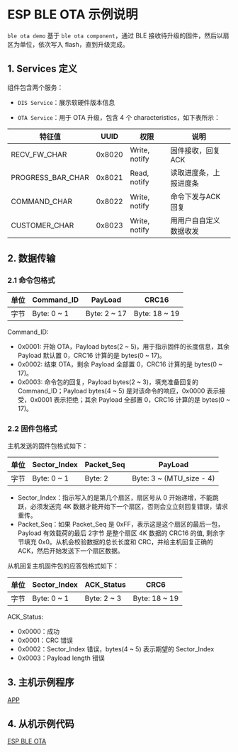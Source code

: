 # ESP BLE OTA 示例说明

``ble ota demo`` 基于 ``ble ota component``，通过 BLE 接收待升级的固件，然后以扇区为单位，依次写入 flash，直到升级完成。

## 1. Services 定义
 
组件包含两个服务：

  - `DIS Service`：展示软硬件版本信息

  - `OTA Service`：用于 OTA 升级，包含 4 个 characteristics，如下表所示：

|  特征值   | UUID  |  权限   | 说明  |
|  ----  | ----  |  ----  | ----  |
|  RECV_FW_CHAR | 0x8020 | Write, notify  | 固件接收，回复ACK |
|  PROGRESS_BAR_CHAR  | 0x8021 | Read, notify  | 读取进度条，上报进度条 |
|  COMMAND_CHAR  | 0x8022 | Write, notify  | 命令下发与ACK回复 |
|  CUSTOMER_CHAR  | 0x8023 | Write, notify  | ⽤用户⾃自定义数据收发 |

## 2. 数据传输

### 2.1 命令包格式

|  单位   | Command_ID  |  PayLoad   | CRC16  |
|  ----  | ----  |  ----  | ----  |
|  字节 | Byte: 0 ~ 1 | Byte: 2 ~ 17  | Byte: 18 ~ 19 |

Command_ID:

  - 0x0001: 开始 OTA，Payload bytes(2 ~ 5)，用于指示固件的长度信息，其余 Payload 默认置 0，CRC16 计算的是 bytes(0 ~ 17)。
  - 0x0002: 结束 OTA，剩余 Payload 全部置 0，CRC16 计算的是 bytes(0 ~ 17)。
  - 0x0003: 命令包的回复，Payload bytes(2 ~ 3)，填充准备回复的 Command_ID；Payload bytes(4 ~ 5) 是对该命令的响应，0x0000 表示接受，0x0001 表示拒绝；其余 Payload 全部置 0，CRC16 计算的是 bytes(0 ~ 17)。

### 2.2 固件包格式

主机发送的固件包格式如下：

|  单位   | Sector_Index  |  Packet_Seq   | PayLoad  |
|  ----  | ----  |  ----  | ----  |
|  字节 | Byte: 0 ~ 1 | Byte: 2  | Byte: 3 ~ (MTU_size - 4) |

  - Sector_Index：指示写⼊的是第几个扇区，扇区号从 0 开始递增，不能跳跃，必须发送完 4K 数据才能开始下一个扇区，否则会⽴立刻回复错误，请求重传。
  - Packet_Seq：如果 Packet_Seq 是 0xFF，表示这是这个扇区的最后⼀包，Payload 有效载荷的最后 2字节 是整个扇区 4K 数据的 CRC16 的值, 剩余字节填充 0x0。从机会校验数据的总⻓长度和 CRC，并给主机回复正确的 ACK，然后开始发送下一个扇区数据。

从机回复主机固件包的应答包格式如下：

|  单位   | Sector_Index  |  ACK_Status   | CRC6  |
|  ----  | ----  |  ----  | ----  |
|  字节 | Byte: 0 ~ 1 | Byte: 2 ~ 3  | Byte: 18 ~ 19 |

ACK_Status:

  - 0x0000：成功
  - 0x0001：CRC 错误
  - 0x0002：Sector_Index 错误，bytes(4 ~ 5) 表示期望的 Sector_Index
  - 0x0003：Payload length 错误

## 3. 主机示例程序

[APP](https://github.com/EspressifApps/esp-ble-ota-android/releases/tag/rc)

## 4. 从机示例代码

[ESP BLE OTA](https://github.com/espressif/esp-iot-solution/tree/master/examples/bluetooth/ble_ota)
